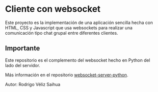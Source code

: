 # Cliente con websocket
Este proyecto es la implementación de una aplicación sencilla hecha con HTML, CSS y Javascript que usa websockets para realizar una comunicación tipo chat grupal entre diferentes clientes.

## Importante
Este repositorio es el complemento del websocket hecho en Python del lado del servidor.

Más información en el repositorio [websocket-server-python](https://github.com/rvelizs/websocket-server-python).

Autor: Rodrigo Véliz Saihua